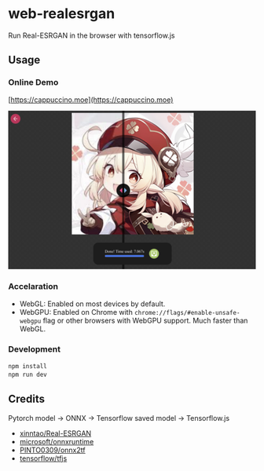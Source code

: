 # web-realesrgan

Run Real-ESRGAN in the browser with tensorflow.js

## Usage

### Online Demo

[https://cappuccino.moe](https://cappuccino.moe)

![demo](./src/assets/demo.png)

### Accelaration

- WebGL: Enabled on most devices by default.
- WebGPU: Enabled on Chrome with `chrome://flags/#enable-unsafe-webgpu` flag or other browsers with WebGPU support. Much faster than WebGL.

### Development

```bash
npm install
npm run dev
```

## Credits

Pytorch model -> ONNX -> Tensorflow saved model -> Tensorflow.js

- [xinntao/Real-ESRGAN](https://github.com/xinntao/Real-ESRGAN)
- [microsoft/onnxruntime](https://github.com/microsoft/onnxruntime)
- [PINTO0309/onnx2tf](https://github.com/PINTO0309/onnx2tf)
- [tensorflow/tfjs](https://github.com/tensorflow/tfjs)
